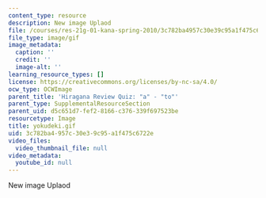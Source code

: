 ```yaml
---
content_type: resource
description: New image Uplaod
file: /courses/res-21g-01-kana-spring-2010/3c782ba4957c30e39c95a1f475c6722e_yokudeki.gif
file_type: image/gif
image_metadata:
  caption: ''
  credit: ''
  image-alt: ''
learning_resource_types: []
license: https://creativecommons.org/licenses/by-nc-sa/4.0/
ocw_type: OCWImage
parent_title: 'Hiragana Review Quiz: "a" - "to"'
parent_type: SupplementalResourceSection
parent_uid: d5c651d7-fef2-8166-c376-339f697523be
resourcetype: Image
title: yokudeki.gif
uid: 3c782ba4-957c-30e3-9c95-a1f475c6722e
video_files:
  video_thumbnail_file: null
video_metadata:
  youtube_id: null
---
```

New image Uplaod